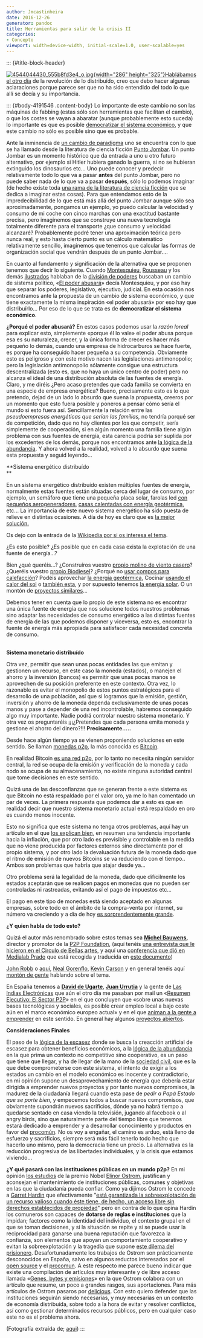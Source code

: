 ```yaml
---
author: Jmcastinheira
date: 2016-12-26
generator: pandoc
title: Herramientas para salir de la crisis II
categories:
- Concepto
viewport: width=device-width, initial-scale=1.0, user-scalable=yes
---
```


::: {#title-block-header}

[![4544044430_555b8fd3e4_o.jpg](http://i275.photobucket.com/albums/jj287/Auluses/4544044430_555b8fd3e4_o.jpg?v=1336651222661){width="286"
height="325"}Hablábamos el otro
día](http://www.entelequia.info/herramientas-para-salir-de-la-crisis-i)
de la revolución de lo distribuído, creo que debo hacer algunas
aclaraciones porque parece ser que no ha sido entendido del todo lo que
allí se decía y su importancia.

::: {#body-4191546 .content-body}
Lo importante de este cambio no son las máquinas de fabbing (estas sólo
son herramientas que facilitan el cambio), o que los costes se vayan a
abaratar (aunque probablemente esto suceda) lo importante es que es
posible [democratizar el sistema
económico](http://es.wikipedia.org/wiki/Democracia_econ%C3%B3mica), y
que este cambio no sólo es posible sino que es probable.

Ante la inminencia de [un cambio de
paradigma](http://es.wikipedia.org/wiki/Cambio_de_paradigma) uno se
encuentra con lo que se ha llamado desde la literatura de ciencia
ficción [Punto Jombar](http://es.wikipedia.org/wiki/Ucron%C3%ADa). Un
punto Jombar es un momento histórico que da entrada a uno u otro futuro
alternativo, por ejemplo si Hitler hubiera ganado la guerra, si no se
hubieran extinguido los dinosaurios etc... Uno puede conocer y predecir
relativamente todo lo que va a pasar **antes** del punto Jombar, pero no
puede saber nada de lo que va a pasar **después**, sólo lo podemos
imaginar (de hecho existe toda [una rama de la literatura de ciencia
ficción](http://es.wikipedia.org/wiki/Ucron%C3%ADa) que se dedica a
imaginar estas cosas). Para que entendamos esto de la impredecibilidad
de lo que está más allá del punto Jombar aunque sólo sea
aproximadamente, pongamos un ejemplo, yo puedo calcular la velocidad y
consumo de mi coche con cinco marchas con una exactitud bastante
precisa, pero imaginemos que se construye una nueva tecnología
totalmente diferente para el transporte ¿que consumo y velocidad
alcanzaré? Probablemente podré tener una aproximación teórica pero nunca
real, y esto hasta cierto punto es un cálculo matemático relativamente
sencillo, imaginemos que tenemos que calcular las formas de organización
social que vendrán después de un punto Jombar....

En cuanto al fundamento y significación de la alternativa que se
proponen tenemos que decir lo siguiente. Cuando
[Montesquieu](http://es.wikipedia.org/wiki/Montesquieu),
[Rousseau](http://es.wikipedia.org/wiki/Jean-Jacques_Rousseau) y los
demás [ilustrados](http://es.wikipedia.org/wiki/Ilustraci%C3%B3n)
hablaban de la [división de
poderes](http://es.wikipedia.org/wiki/Separaci%C3%B3n_de_poderes)
buscaban un cambio de sistema político, «[El poder
abusará](http://www.entelequia.info/democracia-en-crisis)» decía
Montesquieu, y por eso hay que separar los poderes, legislativo,
ejecutivo, judicial. En esta ocasión nos encontramos ante la propuesta
de un cambio de sistema económico, y que tiene exactamente la misma
inspiración «el poder abusará» por eso hay que distribuírlo... Por eso
de lo que se trata es de **democratizar el sistema económico**.

**¿Porqué el poder abusará?** En estos casos podemos usar la *razón
loreal* para explicar esto, simplemente «porque él lo vale» el poder
abusa porque esa es su naturaleza, crecer, y la única forma de crecer es
hacer más pequeño lo demás, cuando una empresa de hidrocarburos se hace
fuerte, es porque ha conseguido hacer pequeña a su competencia.
Obviamente esto es peligroso y con este motivo nacen las legislaciones
antimonopolio; pero la legislación antimonopolio sólamente consigue una
estructura descentralizada (esto es, que no haya un único centro de
poder) pero no alcanza el ideal de una distribución absoluta de las
fuentes de energía. Claro, y me diréis ¿Pero acaso pretendes que cada
familia se convierta en una especie de empresa energética? Bueno,
precisamente esto es lo que pretendo, dejad de un lado lo absurdo que
suena la propuesta, creeros por un momento que esto fuera posible y
poneros a pensar cómo sería el mundo si esto fuera así. Sencillamente la
relación entre las *pseudoempresas energéticas que serían las familias,*
no tendría porqué ser de competición, dado que no hay clientes por los
que competir, sería simplemente de cooperación, si en algún momento una
familia tiene algún problema con sus fuentes de energía, esta carencia
podría ser suplida por los excedentes de los demás, porque nos
encontramos ante [la lógica de la
abundancia](http://lasindias.net/indianopedia/L%C3%B3gica_de_la_abundancia).
Y ahora volved a la realidad, volved a lo absurdo que suena esta
propuesta y seguid leyendo...

**Sistema energético distribuído\
**

En un sistema energético distribuído existen múltiples fuentes de
energía, normalmente estas fuentes están situadas cerca del lugar de
consumo, por ejemplo, un semáforo que tiene una pequeña placa solar,
farolas led [con pequeños
aerogeneradores](http://blog.is-arquitectura.es/2012/01/28/twist-farolas-sostenibles-con-turbina-y-panel-solar/),
[casas calentadas con energía
geotérmica](http://www.lacasasostenible.com/climatizacion-geotermica.html),
etc... La importancia de este nuevo sistema energético ha sido puesta de
relieve en distintas ocasiones. A día de hoy es claro que es [la mejor
solución.](http://www.greenpeace.org/international/en/campaigns/climate-change/energyrevolution/)

Os dejo con la entrada de la [Wikipedia por si os interesa el
tema](http://www.lacasasostenible.com/climatizacion-geotermica.html).

¿Es esto posible? ¿Es posible que en cada casa exista la explotación de
una fuente de energía...?

Bien ¿qué queréis...? ¿Construíros vuestro [propio molino de viento
casero](http://energiacasera.wordpress.com/2010/02/02/manual-para-la-construccion-de-molinos-de-viento/)?
¿Queréis vuestro [propio
Biodiesel](http://energiacasera.wordpress.com/2010/04/01/autoproductores-de-biodiesel-casero/)?
¿Porqué no [usar compos para
calefacción](http://energiacasera.wordpress.com/2010/01/18/compostaje-para-calentar-agua/)?
Podéis aprovechar [la energía
geotérmica](http://www.lacasasostenible.com/climatizacion-geotermica.html),
Cocinar [usando el calor del
sol](http://energiacasera.wordpress.com/2011/06/01/cocinando-en-horno-solar/)
o [también esta](http://energiacasera.wordpress.com/tag/cocina-solar/),
y por supuesto tenemos [la energía
solar](http://energiacasera.wordpress.com/2010/01/28/energia-solar-instalacion-hogarena/).
O un montón de [proyectos
similares](http://www.sunseed.org.uk/es/our-departments/appropriate-technology/)...

Debemos tener en cuenta que lo propio de este sistema no es encontrar
una única fuente de energía que nos solucione todos nuestros problemas
sino adaptar las necesidades de consumo energético a las distintas
fuentes de energía de las que podemos disponer y viceversa, esto es,
encontrar la fuente de energía más apropiada para satisfacer cada
necesidad concreta de consumo.

**\
Sistema monetario distribuído**

Otra vez, permitir que sean unas pocas entidades las que emitan y
gestionen un recurso, en este caso la moneda (estados), o manejen el
ahorro y la inversión (bancos) es permitir que unas pocas manos se
aprovechen de su posición preferente en este contexto. Otra vez, lo
razonable es evitar el monopolio de estos puntos estratégicos para el
desarrollo de una población, así que si logramos que la emisión,
gestión, inversión y ahorro de la moneda dependa exclusivamente de unas
pocas manos y pase a depender de una red incontrolable, habremos
conseguido algo muy importante. Nadie podrá controlar nuestro sistema
monetario. Y otra vez os preguntaréis ¡¡¡¿Pretendes que cada persona
emita moneda y gestione el ahorro del dinero?!!! **Precisamente.....**

Desde hace algún tiempo ya se vienen proponiendo soluciones en este
sentido. Se llaman [monedas
p2p](http://lasindias.net/indianopedia/Monedas_P2P), la más conocida es
[Bitcoin](http://bitcoin.org/).

En realidad Bitcoin [es una red
p2p](http://es.wikipedia.org/wiki/Peer-to-peer), por lo tanto no
necesita ningún servidor central, la red se ocupa de la emisión y
verificación de la moneda y cada nodo se ocupa de su almacenamiento, no
existe ninguna autoridad central que tome decisiones en este sentido.

Quizá una de las desconfianzas que se generan frente a este sistema es
que Bitcoin no está respaldado por el valor oro, ya me lo han comentado
un par de veces. La primera respuesta que podemos dar a esto es que en
realidad decir que nuestro sistema monetario actual está respaldado en
oro es cuando menos inocente.

Esto no significa que este sistema no tenga otros problemas, aquí hay un
artículo en el que [los explican
bien](http://www.kriptopolis.org/dinero-digital), en resumen una
tendencia importante hacia la inflación, que por otro lado es previsible
y controlable en la medida que no viene producida por factores externos
sino directamente por el propio sistema, y por otro lado la devaluación
futura de la moneda dado que el ritmo de emisión de nuevos Bitcoins se
va reduciendo con el tiempo.. Ambos son problemas que habría que atajar
desde ya...

Otro problema será la legalidad de la moneda, dado que difícilmente los
estados aceptarán que se realicen pagos en monedas que no pueden ser
controladas ni rastreadas, evitando así el pago de impuestos etc...

El pago en este tipo de monedas está siendo aceptado en algunas
empresas, sobre todo en el ámbito de la compra-venta por internet, su
número va creciendo y a día de hoy [es sorprendentemente
grande](https://en.bitcoin.it/wiki/Trade).

**¿Y quien habla de todo esto?**

Quizá el autor más renombrado sobre estos temas sea **[Michel
Bauwens](http://es.wikipedia.org/wiki/Michel_Bauwens),** director y
promotor de la [P2P
Foundation](http://p2pfoundation.net/index.php/Main_Page), (aquí tenéis
[una entrevista que le hicieron en el Circulo de Bellas
artes](http://www.circulobellasartes.com/ag_ediciones-minerva-LeerMinervaCompleto.php?art=275),
y aquí una [conferencia que dió en Medialab
Prado](http://medialab-prado.es/article/seminario_bauwens) que está
recogida y traducida en [este
documento](http://medialab-prado.es/mmedia/5/5196/5196.pdf))

[John Robb](http://globalguerrillas.typepad.com/) o
[aquí](http://www.shareable.net/users/john-robb), [Neal
Gorenflo](http://www.shareable.net/users/neal-gorenflo), [Kevin
Carson](http://mutualist.blogspot.com.es/) y en general tenéis aquí
[montón de gente](http://p2pfoundation.net/Category:Individuals)
hablando sobre el tema.

En España tenemos a **[David de Ugarte](http://david.lasindias.com/)**,
**[Juan Urrutia](http://juan.urrutiaelejalde.org/)** y la gente de [Las
Indias Electrónicas](http://lasindias.com/) que aún el otro día me
pasaban por mail un «[Resumen Ejecutivo: El Sector
P2P](http://bitacora.lasindias.com/files/2012/05/resumen_ejecutivo.pdf)»
en el que concluyen que «sobre unas nuevas bases tecnológicas y
sociales, es posible crear empleo local a bajo coste aún en el marco
económico europeo actual» y en el que [animan a la gente a
emprender](http://bitacora.lasindias.com/contra-la-crisis-revolucion-industrial-p2p/)
en este sentido. En general hay algunos [proyectos
abiertos](http://p2pfoundation.net/Spain).

**Consideraciones Finales**

El paso de la [lógica de la
escasez](http://lasindias.net/indianopedia/Generaci%C3%B3n_artificial_de_escasez)
donde se busca la creacción artificial de escasez para obtener
beneficios económicos, a la [lógica de la
abundancia](http://lasindias.net/wiki/index.php?title=L%C3%B3gica_de_la_abundancia)
en la que prima un contexto no competitivo sino cooperativo, es un paso
que tiene que llegar, y ha de llegar de la mano de la [sociedad
civil](http://es.wikipedia.org/wiki/Sociedad_civil_%28ciencia_pol%C3%ADtica%29),
que es la que debe comprometerse con este sistema, el intento de exigir
a los estados un cambio en el modelo económico es inocente y
contradictorio, en mi opinión supone un desaprovechamiento de energía
que debería estar dirigida a emprender nuevos proyectos y por tanto
nuevos compromisos, la madurez de la ciudadanía llegará cuando esta pase
de *pedir a Papá Estado que se porte bien*, y empecemos todos a buscar
nuevos compromisos, que obviamente supondrán nuevos sacrificios, dónde
ya no habrá tiempo a quedarse sentado en casa viendo la televisión,
jugando al facebook o al angry birds, sino que naturalmente parte del
tiempo libre que tenemos estará dedicado a emprender y a desarrollar
conocimiento y productos en favor del
[procomún](http://biblioweb.sindominio.net/telematica/bollier.html). No
os voy a engañar, el camino es arduo, está lleno de esfuerzo y
sacrificios, siempre será más fácil tenerlo todo hecho que hacerlo uno
mismo, pero la democracia tiene un precio. La alternativa es la
reducción progresiva de las libertades individuales, y la crisis que
estamos viviendo...

**¿Y qué pasará con las instituciones públicas en un mundo p2p?** En mi
opinión [los estudios](http://delicious.com/jmcastinheira/ostrom) de la
premio Nobel [Elinor
Ostrom](http://es.wikipedia.org/wiki/Elinor_Ostrom), justifican y
aconsejan el mantenimiento de instituciones públicas, comunes y
objetivas en las que la ciudadanía pueda confiar. Como ya dijimos Ostrom
le concede a [Garret
Hardin](http://en.wikipedia.org/wiki/Garrett_Hardin) que efectivamente
"[está garantizada la sobreexplotación de un recurso valioso cuando éste
tiene, de hecho, un acceso libre sin derechos establecidos de
propiedad](http://es.wikipedia.org/wiki/Tragedia_de_los_comunes)" pero
en contra de lo que opina Hardin los comuneros son capaces de **dotarse
de reglas e instituciones** que la impidan; factores como la identidad
del individuo, el contexto grupal en el que se toman decisiones, y si la
situación se repite y si se puede usar la reciprocidad para ganarse una
buena reputación que favorezca la confianza, son elementos que apoyan un
comportamiento cooperativo y evitan la sobreexplotación y la tragedia
que supone [este dilema del
prisionero](http://es.wikipedia.org/wiki/Dilema_del_prisionero).
Desafortunadamente los trabajos de Ostrom son prácticamente desconocidos
en España, salvo en algunos reductos interesados por el [open
source](http://es.wikipedia.org/wiki/C%C3%B3digo_abierto) y el
[procomun](http://medialab-prado.es/article/video_que_es_el_procomun). A
este respecto me parece bueno indicar que existe una compilación de
artículos muy interesante y de libre acceso llamada «[Genes, bytes y
emisiones](http://www.bienescomunes.org/2008/11/01/genes-bytes-y-emisiones-bienes-comunes-y-ciudadania-compilacion/)»
en la que Ostrom colabora con un artículo que resume, un poco a grandes
rasgos, sus aportaciones. Para más artículos de Ostrom pasaros por
[delicious](http://www.delicious.com/jmcastinheira/ostrom). Con esto
quiero defender que las instituciones seguirán siendo necesarias, y muy
necesarias en un contexto de economía distribuída, sobre todo a la hora
de evitar y resolver conflictos, así como gestionar determinados
recursos públicos, pero en cualquier caso este no es el problema ahora.

(Fotografía extraída de;
[aqui](http://www.flickr.com/photos/center_for_jewish_history/4544044430/sizes/o/in/photostream/))
:::
